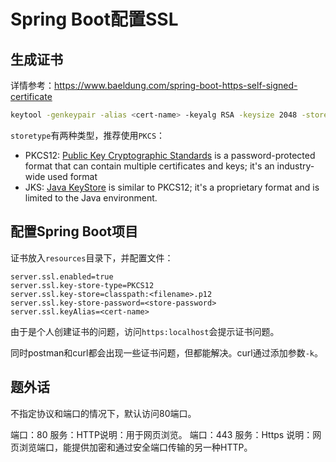 # Spring Boot配置SSL

## 生成证书

详情参考：https://www.baeldung.com/spring-boot-https-self-signed-certificate

```sh
keytool -genkeypair -alias <cert-name> -keyalg RSA -keysize 2048 -storetype PKCS12 -keystore <filename>.p12 -validity 3650
```

`storetype`有两种类型，推荐使用`PKCS`：

- PKCS12: [Public Key Cryptographic Standards](https://en.wikipedia.org/wiki/PKCS_12) is a password-protected format that can contain multiple certificates and keys; it's an industry-wide used format
- JKS: [Java KeyStore](https://en.wikipedia.org/wiki/Keystore) is similar to PKCS12; it's a proprietary format and is limited to the Java environment.

## 配置Spring Boot项目

证书放入`resources`目录下，并配置文件：

```properties
server.ssl.enabled=true
server.ssl.key-store-type=PKCS12
server.ssl.key-store=classpath:<filename>.p12
server.ssl.key-store-password=<store-password>
server.ssl.keyAlias=<cert-name>
```

由于是个人创建证书的问题，访问`https:localhost`会提示证书问题。

同时postman和curl都会出现一些证书问题，但都能解决。curl通过添加参数`-k`。

## 题外话

不指定协议和端口的情况下，默认访问80端口。

端口：80
服务：HTTP说明：用于网页浏览。
端口：443
服务：Https
说明：网页浏览端口，能提供加密和通过安全端口传输的另一种HTTP。








